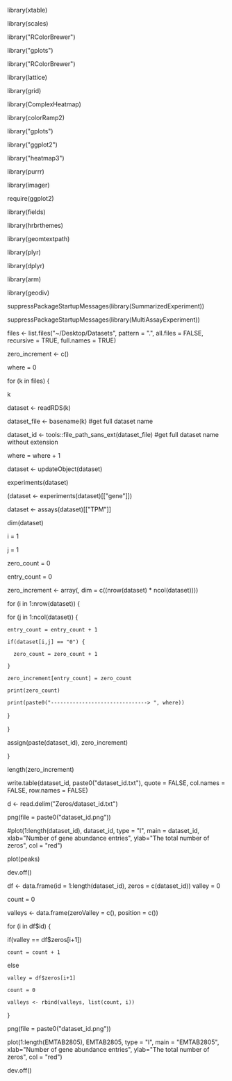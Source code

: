 library(xtable)
 
library(scales) 
 
library("RColorBrewer")

library("gplots")

library("RColorBrewer")


library(lattice)

library(grid)

library(ComplexHeatmap)

library(colorRamp2)

library("gplots")

library("ggplot2")

library("heatmap3")

library(purrr)

library(imager)

require(ggplot2)

library(fields)

library(hrbrthemes)

library(geomtextpath)

library(plyr)

library(dplyr)

library(arm)

library(geodiv)


suppressPackageStartupMessages(library(SummarizedExperiment))

suppressPackageStartupMessages(library(MultiAssayExperiment))

files <- list.files("~/Desktop/Datasets", pattern = ".", all.files = FALSE, recursive = TRUE, full.names = TRUE)

zero_increment <- c()

where = 0

for (k in files) {

  k
  
  dataset <- readRDS(k)
  
  dataset_file <- basename(k) #get full dataset name
  
  dataset_id <- tools::file_path_sans_ext(dataset_file) #get full dataset name without extension
  
  where = where + 1
  
  dataset <- updateObject(dataset)
  
  experiments(dataset)
  
  (dataset <- experiments(dataset)[["gene"]])
  
  dataset <- assays(dataset)[["TPM"]]
  
  dim(dataset)
  
i = 1

j = 1

zero_count = 0

entry_count = 0

zero_increment <- array(, dim = c((nrow(dataset) * ncol(dataset))))

for (i in 1:nrow(dataset)) {

  for (j in 1:ncol(dataset)) {
  
    entry_count = entry_count + 1
    
    if(dataset[i,j] == "0") {
    
      zero_count = zero_count + 1
      
    }
    
    zero_increment[entry_count] = zero_count
    
    print(zero_count)
    
    print(paste0("-------------------------------> ", where))
    
  }
  
}

assign(paste(dataset_id), zero_increment) 

}

length(zero_increment)


write.table(dataset_id, paste0("dataset_id.txt"), quote = FALSE, col.names = FALSE, row.names = FALSE)

d <- read.delim("Zeros/dataset_id.txt")


png(file = paste0("dataset_id.png"))

#plot(1:length(dataset_id), dataset_id, type = "l", main = dataset_id, xlab="Number of gene abundance entries", ylab="The total number of zeros", col = "red")

plot(peaks)

dev.off()


df <- data.frame(id = 1:length(dataset_id),
                 zeros = c(dataset_id))
valley = 0

count = 0

valleys <- data.frame(zeroValley = c(),
                      position = c())

for (i in df$id) {

  if(valley == df$zeros[i+1])
  
    count = count + 1
    
  else
  
    valley = df$zeros[i+1]
    
    count = 0
    
    valleys <- rbind(valleys, list(count, i))
   
}

png(file = paste0("dataset_id.png"))

plot(1:length(EMTAB2805), EMTAB2805, type = "l", main = "EMTAB2805", xlab="Number of gene abundance entries", ylab="The total number of zeros", col = "red")

dev.off()

